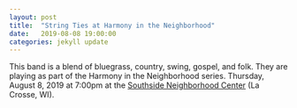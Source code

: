 ```yaml
---
layout: post
title:  "String Ties at Harmony in the Neighborhood"
date:   2019-08-08 19:00:00
categories: jekyll update
---
```


<div class="entry-content">
<p>This band is a blend of bluegrass, country, swing, gospel, and folk.
They are playing as part of the Harmony in the Neighborhood series.
Thursday, August 8, 2019 at 7:00pm at the <a href="https://www.google.com/maps/place/South+Side+Neighborhood+Center/@43.7982601,-91.2512429,17z/data=!3m1!4b1!4m5!3m4!1s0x87f955767663153d:0x559ad4d7088d6d3a!8m2!3d43.7982562!4d-91.2490542">Southside Neighborhood Center</a> (La Crosse, WI).
</p>
</div>
